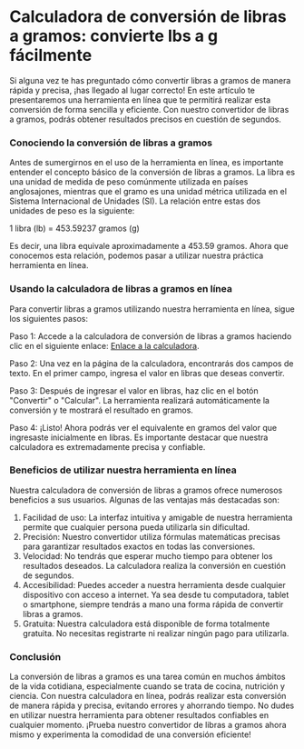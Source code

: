 Calculadora de conversión de libras a gramos: convierte lbs a g fácilmente
==========================================================================

Si alguna vez te has preguntado cómo convertir libras a gramos de manera rápida y precisa, ¡has llegado al lugar correcto! En este artículo te presentaremos una herramienta en línea que te permitirá realizar esta conversión de forma sencilla y eficiente. Con nuestro convertidor de libras a gramos, podrás obtener resultados precisos en cuestión de segundos.

### Conociendo la conversión de libras a gramos

Antes de sumergirnos en el uso de la herramienta en línea, es importante entender el concepto básico de la conversión de libras a gramos. La libra es una unidad de medida de peso comúnmente utilizada en países anglosajones, mientras que el gramo es una unidad métrica utilizada en el Sistema Internacional de Unidades (SI). La relación entre estas dos unidades de peso es la siguiente:

1 libra (lb) = 453.59237 gramos (g)

Es decir, una libra equivale aproximadamente a 453.59 gramos. Ahora que conocemos esta relación, podemos pasar a utilizar nuestra práctica herramienta en línea.

### Usando la calculadora de libras a gramos en línea

Para convertir libras a gramos utilizando nuestra herramienta en línea, sigue los siguientes pasos:

Paso 1: Accede a la calculadora de conversión de libras a gramos haciendo clic en el siguiente enlace: [Enlace a la calculadora](https://www.onlinecalculatorsfree.com/es/convert/pounds-to-grams.html).

Paso 2: Una vez en la página de la calculadora, encontrarás dos campos de texto. En el primer campo, ingresa el valor en libras que deseas convertir.

Paso 3: Después de ingresar el valor en libras, haz clic en el botón "Convertir" o "Calcular". La herramienta realizará automáticamente la conversión y te mostrará el resultado en gramos.

Paso 4: ¡Listo! Ahora podrás ver el equivalente en gramos del valor que ingresaste inicialmente en libras. Es importante destacar que nuestra calculadora es extremadamente precisa y confiable.

### Beneficios de utilizar nuestra herramienta en línea

Nuestra calculadora de conversión de libras a gramos ofrece numerosos beneficios a sus usuarios. Algunas de las ventajas más destacadas son:

1. Facilidad de uso: La interfaz intuitiva y amigable de nuestra herramienta permite que cualquier persona pueda utilizarla sin dificultad.
2. Precisión: Nuestro convertidor utiliza fórmulas matemáticas precisas para garantizar resultados exactos en todas las conversiones.
3. Velocidad: No tendrás que esperar mucho tiempo para obtener los resultados deseados. La calculadora realiza la conversión en cuestión de segundos.
4. Accesibilidad: Puedes acceder a nuestra herramienta desde cualquier dispositivo con acceso a internet. Ya sea desde tu computadora, tablet o smartphone, siempre tendrás a mano una forma rápida de convertir libras a gramos.
5. Gratuita: Nuestra calculadora está disponible de forma totalmente gratuita. No necesitas registrarte ni realizar ningún pago para utilizarla.

### Conclusión

La conversión de libras a gramos es una tarea común en muchos ámbitos de la vida cotidiana, especialmente cuando se trata de cocina, nutrición y ciencia. Con nuestra calculadora en línea, podrás realizar esta conversión de manera rápida y precisa, evitando errores y ahorrando tiempo. No dudes en utilizar nuestra herramienta para obtener resultados confiables en cualquier momento. ¡Prueba nuestro convertidor de libras a gramos ahora mismo y experimenta la comodidad de una conversión eficiente!